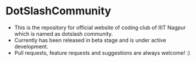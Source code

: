# DotSlashCommunity
* This is the repository for official website of coding club of IIIT Nagpur which is named as dotslash community.
* Currently has been released in beta stage and is under active development.
* Pull requests, feature requests and suggestions are always welcome! :)

